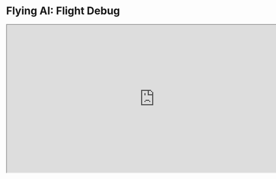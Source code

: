 # Flying AI: Flight Debug

<p><iframe title="YouTube video player" src="https://www.youtube.com/embed/x-l0eCEitNo?si=UzGBuFAN7LQBUDc0" width="800" height="400" allowfullscreen="allowfullscreen" allow="accelerometer; autoplay; clipboard-write; encrypted-media; gyroscope; picture-in-picture; web-share"></iframe></p>